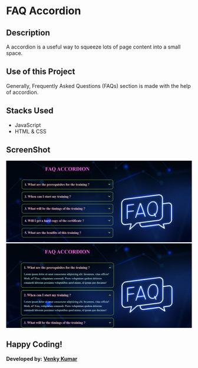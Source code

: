 # FAQ Accordion

## Description
A  accordion is a useful way to squeeze lots of page content into a small space.

## Use of this Project
Generally, Frequently Asked Questions (FAQs) section is made with the help of accordion.

## Stacks Used
* JavaScript
* HTML & CSS  

## ScreenShot

![Screenshot](ScreenShots/ss1.png)
![Screenshot](ScreenShots/ss2.png)

## Happy Coding!

<strong>Developed by: <a href="https://github.com/BoddepallyVenkatesh06">Venky Kumar</a>